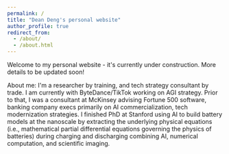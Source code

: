 ```yaml
---
permalink: /
title: "Dean Deng's personal website"
author_profile: true
redirect_from: 
  - /about/
  - /about.html
---
```


Welcome to my personal website - it's currently under construction. More details to be updated soon!

About me:
I'm a researcher by training, and tech strategy consultant by trade. I am currently with ByteDance/TikTok working on AGI strategy. Prior to that, I was a consultant at McKinsey advising Fortune 500 software, banking company execs primarily on AI commercialization, tech modernization strategies. I finished PhD at Stanford using AI to build battery models at the nanoscale by extracting the underlying physical equations (i.e., mathematical partial differential equations governing the physics of batteries) during charging and discharging combining AI, numerical computation, and scientific imaging. 
